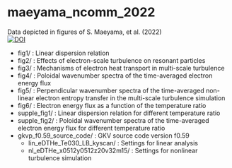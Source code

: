 # maeyama_ncomm_2022
Data depicted in figures of S. Maeyama, et al. (2022)  
[![DOI](https://zenodo.org/badge/491382362.svg)](https://zenodo.org/badge/latestdoi/491382362)

- fig1/ : Linear dispersion relation
- fig2/ : Effects of electron-scale turbulence on resonant particles
- fig3/ : Mechanisms of electron heat transport in multi-scale turbulence
- fig4/ : Poloidal wavenumber spectra of the time-averaged electron energy flux
- fig5/ : Perpendicular wavenumber spectra of the time-averaged non-linear electron entropy transfer in the multi-scale turbulence simulation
- fig6/ : Electron energy flux as a function of the temperature ratio
- supple_fig1/ : Linear dispersion relation for different temperature ratio
- supple_fig2/ : Poloidal wavenumber spectra of the time-averaged electron energy flux for different temperature ratio
- gkvp_f0.59_source_code/ : GKV source code version f0.59
    - lin_eDTHe_Te030_LB_kyscan/ : Settings for linear analysis 
    - nl_eDTHe_x0512y0512z20v32m15/ : Settings for nonlinear turbulence simulation
